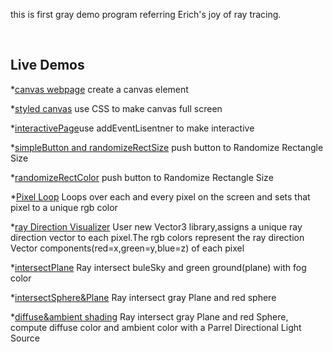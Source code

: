 
this is  first gray demo program referring Erich's joy of ray tracing.

<br>
<h2> Live Demos </h2>

*[canvas webpage](https://lilycr73.github.io/2024TRproject/myWebpage-e1.html) create a canvas element

*[styled canvas](https://lilycr73.github.io/2024TRproject/styledCanvas-e2.html) use CSS to make canvas full screen

*[interactivePage](https://lilycr73.github.io/2024TRproject/interactivePage-e3.html)use addEventLisentner to make interactive

*[simpleButton and randomizeRectSize](https://lilycr73.github.io/2024TRproject/simpleButton-e4.html) push button to Randomize Rectangle Size

*[randomizeRectColor](https://lilycr73.github.io/2024TRproject/randomColor-e5.html) push button to Randomize Rectangle Size

*[Pixel Loop](https://lilycr73.github.io/2024TRproject/pixelLoop.html) Loops over each and every pixel on the screen and sets that pixel to a unique rgb color

*[ray Direction Visualizer](https://lilycr73.github.io/2024TRproject/rayDirection.html) User new Vector3 library,assigns a unique ray direction vector to each pixel.The rgb colors represent the ray direction Vector components(red=x,green=y,blue=z) of each pixel

*[intersectPlane](https://lilycr73.github.io/2024TRproject/intersectPlane.html) Ray intersect  buleSky and green ground(plane) with fog color

*[intersectSphere&Plane](https://lilycr73.github.io/2024TRproject/intersectSphere.html) Ray intersect gray Plane and red sphere

*[diffuse&ambient shading](https://lilycr73.github.io/2024TRproject/diffuseLighting.html) Ray intersect gray Plane and red Sphere, compute  diffuse color and ambient color with a Parrel Directional Light Source
